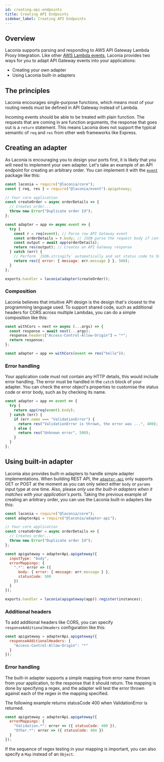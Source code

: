 ```yaml
---
id: creating-api-endpoints
title: Creating API Endpoints
sidebar_label: Creating API Endpoints
---
```


## Overview

Laconia supports parsing and responding to AWS API Gateway Lambda Proxy
Integration. Like other [AWS Lambda events](guides/adapting-events.md), Laconia
provides two ways for you to adapt API Gateway events into your applications:

- Creating your own adapter
- Using Laconia built-in adapters

## The principles

Laconia encourages single-purpose functions, which means most of your routing
needs must be defined in API Gateway instead of Lambda.

Incoming events should be able to be treated with plain function. The requests
that are coming in are function arguments, the response that goes out is a
`return` statement. This means Laconia does not support the typical semantic of
`req` and `res` from other web frameworks like Express.

## Creating an adapter

As Laconia is encouraging you to design your ports first, it is likely that you
will need to implement your own adapter. Let's take an example of an API
endpoint for creating an arbitrary order. You can implement it with the
[`event`](api/event.md) package like this:

```js
const laconia = require("@laconia/core");
const { req, res } = require("@laconia/event").apigateway;

// Your core application
const createOrder = async orderDetails => {
  // Creates order...
  throw new Error("Duplicate order Id");
};

const adapter = app => async event => {
  try {
    const r = req(event); // Parse raw API Gateway event
    const orderDetails = r.body; // JSON parse the request body if content-type is application/json
    const output = await app(orderDetails);
    return res(output); // Creates an API Gateway response
  } catch (err) {
    // Perform `JSON.stringify` automatically and set status code to 500
    return res({ error: { message: err.message } }, 500);
  }
};

exports.handler = laconia(adapter(createOrder));
```

### Composition

Laconia believes that intuitive API design is the design that's closest to the
programming language used. To support shared code, such as additional headers
for CORS across multiple Lambdas, you can do a simple composition like this:

```js
const withCors = next => async (...args) => {
  const response = await next(...args);
  response.headers["Access-Control-Allow-Origin"] = "*";
  return response;
};

const adapter = app => withCors(event => res("hello"));
```

### Error handling

Your application code must not contain any HTTP details, this would include
error handling. The error must be handled in the `catch` block of your adapter.
You can check the error object's properties to customise the status code or
error body, such as by checking its name.

```js
const adapter = app => event => {
  try {
    return app(req(event).body);
  } catch (err) {
    if (err.name === "ValidationError") {
      return res("ValidationError is thrown, the error was ...", 400);
    } else {
      return res("Unknown error", 500);
    }
  }
};
```

## Using built-in adapter

Laconia also provides built-in adapters to handle simple adapter
implementations. When building REST API, the [`adapter-api`](api/adapter-api.md)
only supports GET or POST at the moment as you can only select either `body` or
`params` input type at one time. Also, please _only use the built-in adapters
when it matches with your application's ports_. Taking the previous example of
creating an arbitrary order, you can use the Laconia built-in adapters like
this:

```js
const laconia = require("@laconia/core");
const adapterApi = require("@laconia/adapter-api");

// Your core application
const createOrder = async orderDetails => {
  // Creates order...
  throw new Error("Duplicate order Id");
};

const apigateway = adapterApi.apigateway({
  inputType: "body",
  errorMappings: {
    ".*": error => ({
      body: { error: { message: err.message } },
      statusCode: 500
    })
  }
});

exports.handler = laconia(apigateway(app)).register(instances);
```

### Additional headers

To add additional headers like CORS, you can specify `responseAdditionalHeaders`
configuration like this:

```js
const apigateway = adapterApi.apigateway({
  responseAdditionalHeaders: {
    "Access-Control-Allow-Origin": "*"
  }
});
```

### Error handling

The built-in adapter supports a simple mapping from error name thrown from your
application, to the response that it should return. The mapping is done by
specifying a regex, and the adapter will test the error thrown against each of
the regex in the mapping specified.

The following example returns statusCode 400 when ValidationError is returned.

```js
const apigateway = adapterApi.apigateway({
  errorMappings: {
    "Validation.*": error => ({ statusCode: 400 }),
    "Other.*": error => ({ statusCode: 404 })
  }
});
```

If the sequence of regex testing in your mapping is important, you can also
specify a `Map` instead of an `Object`.
